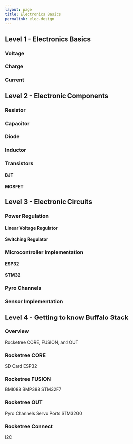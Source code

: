 ```yaml
---
layout: page
title: Electronics Basics
permalink: elec-design
---
```

## Level 1 - Electronics Basics

### Voltage
### Charge
### Current


## Level 2 - Electronic Components

### Resistor
### Capacitor
### Diode

### Inductor

### Transistors
#### BJT
#### MOSFET


## Level 3 - Electronic Circuits

### Power Regulation 
#### Linear Voltage Regulator
#### Switching Regulator

### Microcontroller Implementation
#### ESP32
#### STM32

### Pyro Channels 

### Sensor Implementation


## Level 4 - Getting to know Buffalo Stack

### Overview
Rocketree CORE, FUSION, and OUT

### Rocketree CORE
SD Card
ESP32

### Rocketree FUSION
BMI088
BMP388
STM32F7 

### Rocketree OUT
Pyro Channels 
Servo Ports
STM32G0

### Rocketree Connect 
I2C
